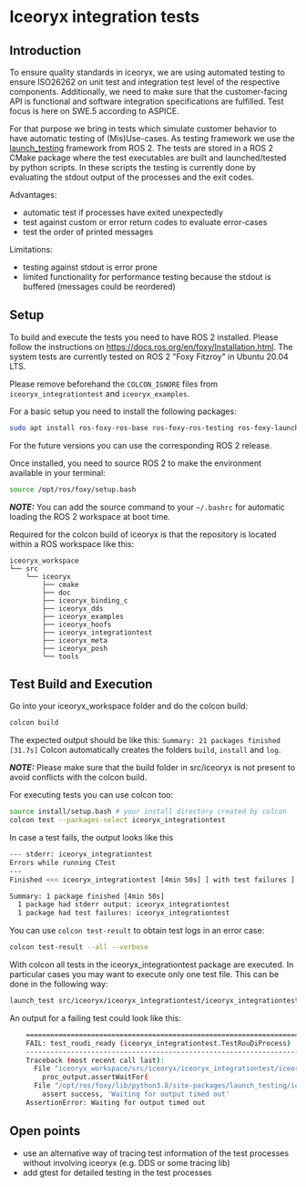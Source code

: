 # Iceoryx integration tests

## Introduction

To ensure quality standards in iceoryx, we are using automated testing to ensure ISO26262 on unit test and integration
test level of the respective components. Additionally, we need to make sure that the customer-facing API is functional
and software integration specifications are fulfilled. Test focus is here on SWE.5 according to ASPICE.

For that purpose we bring in tests which simulate customer behavior to have automatic testing of (Mis)Use-cases.
As testing framework we use the [launch_testing](https://github.com/ros2/launch/blob/humble/launch_testing/README.md) framework from ROS 2.
The tests are stored in a ROS 2 CMake package where the test executables are built and launched/tested by python scripts.
In these scripts the testing is currently done by evaluating the stdout output of the processes and the exit codes.

Advantages:

- automatic test if processes have exited unexpectedly
- test against custom or error return codes to evaluate error-cases
- test the order of printed messages

Limitations:

- testing against stdout is error prone
- limited functionality for performance testing because the stdout is buffered (messages could be reordered)

## Setup

To build and execute the tests you need to have ROS 2 installed. Please follow the instructions on <https://docs.ros.org/en/foxy/Installation.html>.
The system tests are currently tested on ROS 2 "Foxy Fitzroy" in Ubuntu 20.04 LTS.

Please remove beforehand the `COLCON_IGNORE` files from `iceoryx_integrationtest` and `iceoryx_examples`.

For a basic setup you need to install the following packages:

```bash
sudo apt install ros-foxy-ros-base ros-foxy-ros-testing ros-foxy-launch-testing ros-foxy-ament-cmake python3-colcon-common-extensions
```

For the future versions you can use the corresponding ROS 2 release.

Once installed, you need to source ROS 2 to make the environment available in your terminal:

```bash
source /opt/ros/foxy/setup.bash
```

**_NOTE:_** You can add the source command to your `~/.bashrc` for automatic loading the ROS 2 workspace at boot time.

Required for the colcon build of iceoryx is that the repository is located within a ROS workspace like this:

```
iceoryx_workspace
└── src
    └── iceoryx
        ├── cmake
        ├── doc
        ├── iceoryx_binding_c
        ├── iceoryx_dds
        ├── iceoryx_examples
        ├── iceoryx_hoofs
        ├── iceoryx_integrationtest
        ├── iceoryx_meta
        ├── iceoryx_posh
        └── tools
```

## Test Build and Execution

Go into your iceoryx_workspace folder and do the colcon build:

```bash
colcon build
```

The expected output should be like this: `Summary: 21 packages finished [31.7s]`
Colcon automatically creates the folders `build`, `install` and `log`.

**_NOTE:_** Please make sure that the build folder in src/iceoryx is not present to avoid conflicts with the
colcon build.

For executing tests you can use colcon too:

```bash
source install/setup.bash # your install directory created by colcon
colcon test --packages-select iceoryx_integrationtest
```

In case a test fails, the output looks like this

```bash
--- stderr: iceoryx_integrationtest
Errors while running CTest
---
Finished <<< iceoryx_integrationtest [4min 50s] [ with test failures ]

Summary: 1 package finished [4min 50s]
  1 package had stderr output: iceoryx_integrationtest
  1 package had test failures: iceoryx_integrationtest
```

You can use `colcon test-result` to obtain test logs in an error case:

```bash
colcon test-result --all --verbose
```

With colcon all tests in the iceoryx_integrationtest package are executed. In particular cases you may
want to execute only one test file. This can be done in the following way:

```bash
launch_test src/iceoryx/iceoryx_integrationtest/iceoryx_integrationtest/test_roudi_startup_shutdown.py
```

An output for a failing test could look like this:

```bash
    ======================================================================
    FAIL: test_roudi_ready (iceoryx_integrationtest.TestRouDiProcess)
    ----------------------------------------------------------------------
    Traceback (most recent call last):
      File "iceoryx_workspace/src/iceoryx/iceoryx_integrationtest/iceoryx_integrationtest/test_roudi_startup_shutdown.py", line 52, in test_roudi_ready
        proc_output.assertWaitFor(
      File "/opt/ros/foxy/lib/python3.8/site-packages/launch_testing/io_handler.py", line 146, in assertWaitFor
        assert success, 'Waiting for output timed out'
    AssertionError: Waiting for output timed out
```

## Open points

- use an alternative way of tracing test information of the test processes without involving iceoryx (e.g. DDS or some tracing lib)
- add gtest for detailed testing in the test processes
